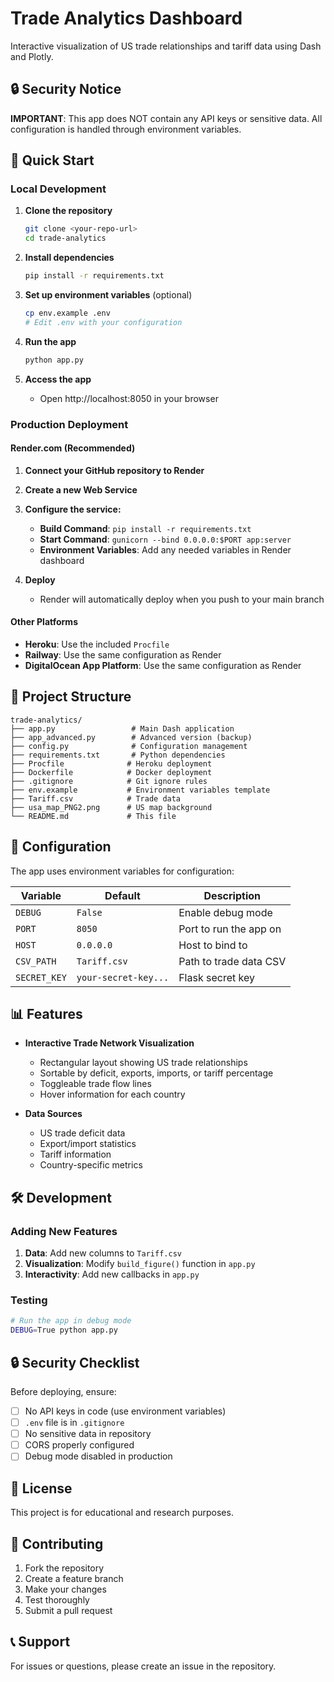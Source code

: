 # Trade Analytics Dashboard

Interactive visualization of US trade relationships and tariff data using Dash and Plotly.

## 🔒 Security Notice

**IMPORTANT**: This app does NOT contain any API keys or sensitive data. All configuration is handled through environment variables.

## 🚀 Quick Start

### Local Development

1. **Clone the repository**
   ```bash
   git clone <your-repo-url>
   cd trade-analytics
   ```

2. **Install dependencies**
   ```bash
   pip install -r requirements.txt
   ```

3. **Set up environment variables** (optional)
   ```bash
   cp env.example .env
   # Edit .env with your configuration
   ```

4. **Run the app**
   ```bash
   python app.py
   ```

5. **Access the app**
   - Open http://localhost:8050 in your browser

### Production Deployment

#### Render.com (Recommended)

1. **Connect your GitHub repository to Render**
2. **Create a new Web Service**
3. **Configure the service:**
   - **Build Command**: `pip install -r requirements.txt`
   - **Start Command**: `gunicorn --bind 0.0.0.0:$PORT app:server`
   - **Environment Variables**: Add any needed variables in Render dashboard

4. **Deploy**
   - Render will automatically deploy when you push to your main branch

#### Other Platforms

- **Heroku**: Use the included `Procfile`
- **Railway**: Use the same configuration as Render
- **DigitalOcean App Platform**: Use the same configuration as Render

## 📁 Project Structure

```
trade-analytics/
├── app.py                 # Main Dash application
├── app_advanced.py        # Advanced version (backup)
├── config.py              # Configuration management
├── requirements.txt       # Python dependencies
├── Procfile              # Heroku deployment
├── Dockerfile            # Docker deployment
├── .gitignore            # Git ignore rules
├── env.example           # Environment variables template
├── Tariff.csv            # Trade data
├── usa_map_PNG2.png      # US map background
└── README.md             # This file
```

## 🔧 Configuration

The app uses environment variables for configuration:

| Variable | Default | Description |
|----------|---------|-------------|
| `DEBUG` | `False` | Enable debug mode |
| `PORT` | `8050` | Port to run the app on |
| `HOST` | `0.0.0.0` | Host to bind to |
| `CSV_PATH` | `Tariff.csv` | Path to trade data CSV |
| `SECRET_KEY` | `your-secret-key...` | Flask secret key |

## 📊 Features

- **Interactive Trade Network Visualization**
  - Rectangular layout showing US trade relationships
  - Sortable by deficit, exports, imports, or tariff percentage
  - Toggleable trade flow lines
  - Hover information for each country

- **Data Sources**
  - US trade deficit data
  - Export/import statistics
  - Tariff information
  - Country-specific metrics

## 🛠️ Development

### Adding New Features

1. **Data**: Add new columns to `Tariff.csv`
2. **Visualization**: Modify `build_figure()` function in `app.py`
3. **Interactivity**: Add new callbacks in `app.py`

### Testing

```bash
# Run the app in debug mode
DEBUG=True python app.py
```

## 🔒 Security Checklist

Before deploying, ensure:

- [ ] No API keys in code (use environment variables)
- [ ] `.env` file is in `.gitignore`
- [ ] No sensitive data in repository
- [ ] CORS properly configured
- [ ] Debug mode disabled in production

## 📝 License

This project is for educational and research purposes.

## 🤝 Contributing

1. Fork the repository
2. Create a feature branch
3. Make your changes
4. Test thoroughly
5. Submit a pull request

## 📞 Support

For issues or questions, please create an issue in the repository.
